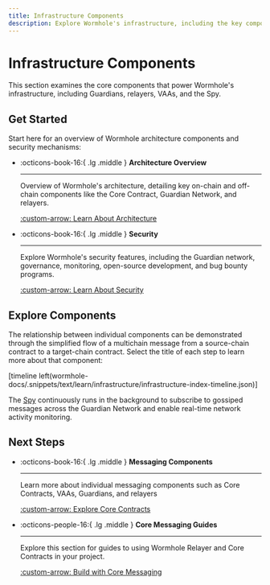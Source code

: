 ```yaml
---
title: Infrastructure Components
description: Explore Wormhole's infrastructure, including the key components that enable secure multichain communication and asset transfers across blockchain networks.
---
```


# Infrastructure Components

This section examines the core components that power Wormhole's infrastructure, including Guardians, relayers, VAAs, and the Spy. 

## Get Started

Start here for an overview of Wormhole architecture components and security mechanisms:

<div class="grid cards" markdown>

-   :octicons-book-16:{ .lg .middle } **Architecture Overview**

    ---

    Overview of Wormhole's architecture, detailing key on-chain and off-chain components like the Core Contract, Guardian Network, and relayers.

    [:custom-arrow: Learn About Architecture](/docs/learn/infrastructure/architecture/)

-   :octicons-book-16:{ .lg .middle } **Security**

    ---

    Explore Wormhole's security features, including the Guardian network, governance, monitoring, open-source development, and bug bounty programs.

    [:custom-arrow: Learn About Security](/docs/learn/infrastructure/architecture/)

</div>

## Explore Components

The relationship between individual components can be demonstrated through the simplified flow of a multichain message from a source-chain contract to a target-chain contract. Select the title of each step to learn more about that component:

[timeline left(wormhole-docs/.snippets/text/learn/infrastructure/infrastructure-index-timeline.json)]

The [Spy](/docs/learn/infrastructure/spy/) continuously runs in the background to subscribe to gossiped messages across the Guardian Network and enable real-time network activity monitoring.

## Next Steps

<div class="grid cards" markdown>

-   :octicons-book-16:{ .lg .middle } **Messaging Components**

    ---

    Learn more about individual messaging components such as Core Contracts, VAAs, Guardians, and relayers

    [:custom-arrow: Explore Core Contracts](/docs/learn/infrastructure/core-contracts/)

-   :octicons-people-16:{ .lg .middle } **Core Messaging Guides**

    ---

    Explore this section for guides to using Wormhole Relayer and Core Contracts in your project.

    [:custom-arrow: Build with Core Messaging](/docs/build/core-messaging/)

</div>
